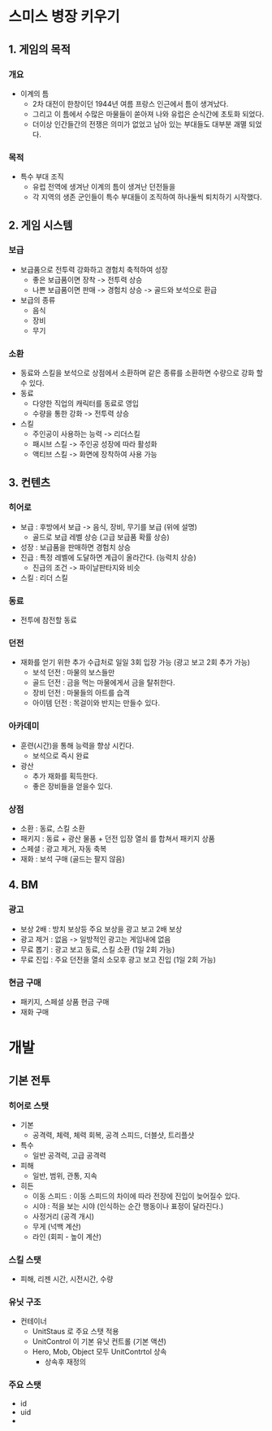 # 스미스 병장 키우기
## 1. 게임의 목적
### 개요
  - 이계의 틈
    - 2차 대전이 한창이던 1944년 여름 프랑스 인근에서 틈이 생겨났다.
    - 그리고 이 틈에서 수많은 마물들이 쏟아져 나와 유럽은 순식간에 초토화 되었다.
    - 더이상 인간들간의 전쟁은 의미가 없었고 남아 있는 부대들도 대부분 괘멸 되었다. 
### 목적
  - 특수 부대 조직
    - 유럽 전역에 생겨난 이계의 틈이 생겨난 던전들을
    - 각 지역의 생존 군인들이 특수 부대들이 조직하여 하나둘씩 퇴치하기 시작했다.

## 2. 게임 시스템
### 보급
  - 보급품으로 전투력 강화하고 경험치 축적하여 성장
    - 좋은 보급품이면 장착 -> 전투력 상승
    - 나쁜 보급품이면 판매 -> 경험치 상승 -> 골드와 보석으로 환급
  - 보급의 종류
    - 음식
    - 장비
    - 무기   
### 소환 
  - 동료와 스킬을 보석으로 상점에서 소환하며 같은 종류를 소환하면 수량으로 강화 할수 있다.
  - 동료
    - 다양한 직업의 캐릭터를 동료로 영입
    - 수량을 통한 강화 -> 전투력 상승
  - 스킬
    - 주인공이 사용하는 능력 -> 리더스킬
    - 패시브 스킬 -> 주인공 성장에 따라 활성화
    - 액티브 스킬 -> 화면에 장착하여 사용 가능
## 3. 컨텐츠
### 히어로
  - 보급 : 후방에서 보급 -> 음식, 장비, 무기를 보급 (위에 설명)
    - 골드로 보급 레벨 상승 (고급 보급품 확률 상승) 
  - 성장 : 보급품을 판매하면 경험치 상승
  - 진급 : 특정 레벨에 도달하면 계급이 올라간다. (능력치 상승)
    - 진급의 조건 -> 파이날판타지와 비슷 
  - 스킬 : 리더 스킬
### 동료
  - 전투에 참전할 동료
### 던전
  - 재화를 얻기 위한 추가 수급처로 일일 3회 입장 가능 (광고 보고 2회 추가 가능)
    - 보석 던전 : 마물의 보스들만 
    - 골드 던전 : 금을 먹는 마물에게서 금을 탈취한다. 
    - 장비 던전 : 마물들의 아트를 습격
    - 아이템 던전 : 목걸이와 반지는 만들수 있다.   
### 아카데미
  - 훈련(시간)을 통해 능력을 향상 시킨다.
    - 보석으로 즉시 완료 
  - 광산
    - 추가 재화를 획득한다.
    - 좋은 장비들을 얻을수 있다. 
### 상점
  - 소환 : 동료, 스킬 소환
  - 패키지 : 동료 + 광산 물품 + 던전 입장 열쇠 를 합쳐서 패키지 상품
  - 스페셜 : 광고 제거, 자동 축복
  - 재화 : 보석 구매 (골드는 팔지 않음)

## 4. BM
### 광고
  - 보상 2배 : 방치 보상등 주요 보상을 광고 보고 2배 보상
  - 광고 제거 : 없음 -> 일방적인 광고는 게임내에 없음
  - 무료 뽑기 : 광고 보고 동료, 스킬 소환 (1일 2회 가능)
  - 무료 진입 : 주요 던전을 열쇠 소모후 광고 보고 진입 (1일 2회 가능)
### 현금 구매
  - 패키지, 스페셜 상품 현금 구매
  - 재화 구매

# 개발
## 기본 전투
### 히어로 스탯
  - 기본
    - 공격력, 체력, 체력 회복, 공격 스피드, 더블샷, 트리플샷
   - 특수
     - 일반 공격력, 고급 공격력
   - 피해
     - 일반, 범위, 관통, 지속 
   - 히든
     - 이동 스피드 : 이동 스피드의 차이에 따라 전장에 진입이 늦어질수 있다.
     - 시야 : 적을 보는 시야 (인식하는 순간 행동이나 표정이 달라진다.)
     - 사정거리 (공격 개시)
     - 무게 (넉백 계산)
     - 라인 (회피 - 높이 계산)
### 스킬 스탯
  - 피해, 리젠 시간, 시전시간, 수량
### 유닛 구조
  - 컨테이너
    - UnitStaus 로 주요 스탯 적용  
    - UnitControl 이 기본 유닛 컨트롤 (기본 액션)
    - Hero, Mob, Object 모두 UnitContrtol 상속
      - 상속후 재정의 

### 주요 스탯
  - id
  - uid
  -  












